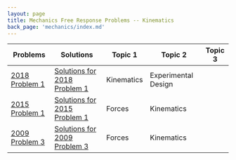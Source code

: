 ```yaml
---
layout: page
title: Mechanics Free Response Problems -- Kinematics
back_page: 'mechanics/index.md'
---
```

| Problems                                                                                                | Solutions                                                                                                                                            | Topic 1    | Topic 2             | Topic 3 |
| ------------------------------------------------------------------------------------------------------- | ---------------------------------------------------------------------------------------------------------------------------------------------------- | ---------- | ------------------- | ------- |
| [2018 Problem 1](https://drive.google.com/file/d/1QMK-0Z_AwiibzYys6t7P618RGozqdJ3U/view?usp=share_link) | [Solutions for 2018 Problem 1](https://drive.google.com/open?id=1Ewnq2incbP6eHDEctR5T4Tiji2EM5Ivp&authuser=matthew.dudak%40cusd200.org&usp=drive_fs) | Kinematics | Experimental Design |         |
| [2015 Problem 1](https://drive.google.com/file/d/1QcZYfwaGg2L3gRh-m9uve_Ipoljeu7br/view?usp=share_link) | [Solutions for 2015 Problem 1](https://drive.google.com/open?id=1F7jqVGAVf3abPWOWLZh0UpsESUftehAK&authuser=matthew.dudak%40cusd200.org&usp=drive_fs) | Forces     | Kinematics          |         |
| [2009 Problem 3](https://drive.google.com/file/d/1EQz6Ho5Jt7H9msSZvy0T7GKTBiT_lbOQ/view?usp=share_link) | [Solutions for 2009 Problem 3](https://drive.google.com/open?id=1Fb6PT5kyeOEuj0eh-7ejzbHXp05_fce6&authuser=matthew.dudak%40cusd200.org&usp=drive_fs) | Forces     | Kinematics          |